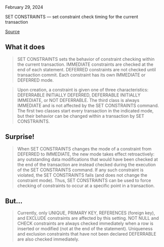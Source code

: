February 29, 2024

SET CONSTRAINTS — set constraint check timing for the current transaction

[Source](http://web.archive.org/web/20240127151138/https://www.postgresql.org/docs/current/sql-set-constraints.html)

## What it does

> SET CONSTRAINTS sets the behavior of constraint checking within the current
> transaction. IMMEDIATE constraints are checked at the end of each statement.
> DEFERRED constraints are not checked until transaction commit. Each
> constraint has its own IMMEDIATE or DEFERRED mode.

> Upon creation, a constraint is given one of three characteristics: DEFERRABLE
> INITIALLY DEFERRED, DEFERRABLE INITIALLY IMMEDIATE, or NOT DEFERRABLE. The
> third class is always IMMEDIATE and is not affected by the SET CONSTRAINTS
> command. The first two classes start every transaction in the indicated mode,
> but their behavior can be changed within a transaction by SET CONSTRAINTS.

## Surprise!

> When SET CONSTRAINTS changes the mode of a constraint from DEFERRED to
> IMMEDIATE, the new mode takes effect retroactively: any outstanding data
> modifications that would have been checked at the end of the transaction are
> instead checked during the execution of the SET CONSTRAINTS command. If any
> such constraint is violated, the SET CONSTRAINTS fails (and does not change
> the constraint mode). Thus, SET CONSTRAINTS can be used to force checking of
> constraints to occur at a specific point in a transaction.

## But...

> Currently, only UNIQUE, PRIMARY KEY, REFERENCES (foreign key), and EXCLUDE
> constraints are affected by this setting. NOT NULL and CHECK constraints are
> always checked immediately when a row is inserted or modified (not at the end
> of the statement). Uniqueness and exclusion constraints that have not been
> declared DEFERRABLE are also checked immediately.

